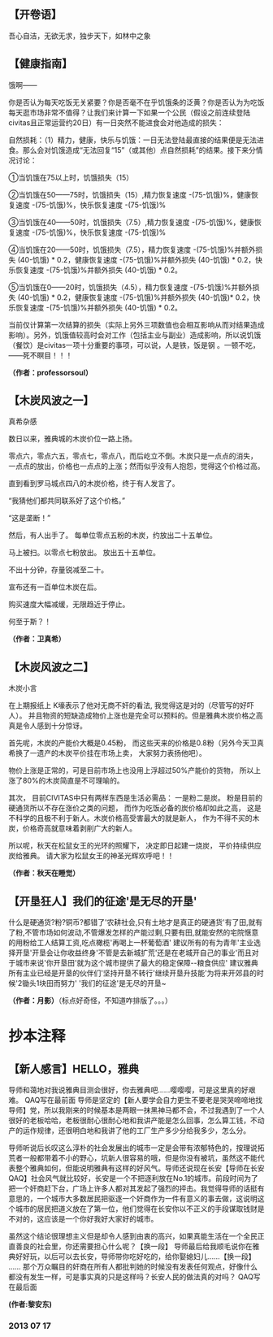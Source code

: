 ## 【开卷语】
吾心自洁，无欲无求，独步天下，如林中之象

## 【健康指南】
饿啊—— 

你是否认为每天吃饭无关紧要？你是否毫不在乎饥饿条的泛黄？你是否认为为吃饭每天逛市场非常不值得？让我们来计算一下如果一个公民（假设之前连续登陆civitas且正常运营约20日）有一日突然不能进食会对他造成的损失：

自然损耗：（1）精力，健康，快乐与饥饿：一日无法登陆最直接的结果便是无法进食。那么会对饥饿造成“无法回复“15”（或其他）点自然损耗”的结果。接下来分情况讨论：

①当饥饿在75以上时，饥饿损失（15） 

②当饥饿在50——75时，饥饿损失（15）,精力恢复速度 -(75-饥饿)%，健康恢复速度 -(75-饥饿)%，快乐恢复速度 -(75-饥饿)% 

③当饥饿在40——50时，饥饿损失（7.5）,精力恢复速度 -(75-饥饿)%，健康恢复速度 -(75-饥饿)%，快乐恢复速度 -(75-饥饿)% 

④当饥饿在20——50时，饥饿损失（7.5），精力恢复速度 -(75-饥饿)%并额外损失 (40-饥饿) * 0.2，健康恢复速度 -(75-饥饿)%并额外损失 (40-饥饿) * 0.2，快乐恢复速度 -(75-饥饿)%并额外损失 (40-饥饿) * 0.2。 

⑤当饥饿在0——20时，饥饿损失（4.5），精力恢复速度 -(75-饥饿)%并额外损失 (40-饥饿) * 0.2，健康恢复速度 -(75-饥饿)%并额外损失 (40-饥饿)* 0.2，快乐恢复速度 -(75-饥饿)%并额外损失 (40-饥饿) * 0.2。

当前仅计算第一次结算的损失（实际上另外三项数值也会相互影响从而对结果造成影响）。另外，饥饿值较高时会对工作（包括主业与副业）造成影响，所以说饥饿（餐饮）是civitas一项十分重要的事项，可以说，人是铁，饭是钢 。一顿不吃，——死不瞑目！！！

**（作者：professorsoul）**

## 【木炭风波之一】
真希杂感 

数日以来，雅典城的木炭价位一路上扬。

零点六，零点六五，零点七，零点八，而后屹立不倒。木炭只是一点点的消失， 一点点的放出，价格也一点点的上涨；然而似乎没有人抱怨，觉得这个价格过高。

直到看到罗马城点四八的木炭价格，终于有人发言了。

“我猜他们都共同联系好了这个价格。” 

“这是垄断！” 

然后，有人出手了。 每单位零点五粉的木炭，约放出二十五单位。 

马上被扫。以零点七粉放出。 放出五十五单位。 

不出十分钟，存量锐减至二十。 

宣布还有一百单位木炭在后。 

购买速度大幅减缓，无限趋近于停止。

何至于斯？！ 

**（作者：卫真希）**

## 【木炭风波之二】
木炭小言 

在上期报纸上 K壕表示了他对无商不奸的看法, 我觉得这是对的（尽管写的好吓人）。 并且物资的短缺造成物价上涨也是完全可以预料的。但是雅典木炭价格之高真是令人感到十分惊讶。

首先呢，木炭的产能价大概是0.45粉， 而这些天来的价格是0.8粉（另外今天卫真希换了一遗产的木炭平价挂在市场上卖， 大家努力表扬他吧）。 

物价上涨是正常的，可是目前市场上也没用上浮超过50%产能价的货物， 所以上涨了80%的木炭简直是不可理喻的。

其次， 目前CIVITAS中只有两样东西是生活必需品： 一是粉二是炭。 粉是目前的硬通货所以不存在涨价之类的问题， 而作为吃饭必备的炭价格却如此之高， 这是不科学的且极不利于新人。木炭价格高受害最大的就是新人， 作为不得不买的木炭，价格奇高就意味着剥削广大的新人。 

所以呢，秋天在松鼠女王的光环的照耀下， 决定即日起建一烧炭， 平价持续供应炭给雅典。 请大家为松鼠女王的神圣光辉欢呼吧！！

**（作者：秋天在睡觉）**

## 【开垦狂人】我们的征途'是无尽的开垦'

什么是硬通货?粉?铜币?都错了'农耕社会,只有土地才是真正的硬通货'有了田,就有了粉,不管市场如何波动,不管爆发怎样的产能过剩,只要有田,就能安然的宅院惬意的用粉给工人结算工资,吃点橄榄'再喝上一杯葡萄酒' 建议所有的有为青年'主业选择开垦'开垦会让你收益终身'不管是去新城扩荒'还是在老城开自己的事业'而且对于城市来说'你开垦田'就为这个城市提供了最大的稳定保障--粮食供应' 建议雅典所有主业已经是开垦的伙伴们'坚持开垦不转行'继续开垦升技能'为将来开郊县的时候'2锄头1块田而努力' '我们的征途'是无尽的开垦~

**（作者：月影）**（标点好奇怪，不知道咋排版了。。。）

# 抄本注释
## 【新人感言】HELLO，雅典

导师和蔼地对我说雅典目测会很好，你去雅典吧……嘤嘤嘤，可是这里真的好艰难。 QAQ写在最前面 导师是坚定的【新人要学会自力更生不要老是哭哭啼啼地找导师】党，所以我刚来的时候基本是两眼一抹黑神马都不会，不过我遇到了一个人很好的老板哈哈，老板很耐心很耐心地和我讲产能是怎么回事，怎么算工钱，不动产的运作规律，还很明白地和我讲了他的工厂生产多少分给我多少，怎么分。


导师听说后长叹这么淳朴的社会发展出的城市一定是会带有浓郁特色的，按理说拓荒者一般都带着不小的野心，坑新人很容易的哦，但是你没有被坑，虽然这不能代表整个雅典如何，但能说明雅典有这样的好风气。导师还说现在长安【导师在长安QAQ】社会风气就比较好，长安是一个不把逐利放在No.1的城市。前段时间为了把一个奸商赶下台，广场上许多人都对其发起了强烈的抨击。我觉得导师的话挺有意思的，一个城市大多数居民把驱逐一个奸商作为一件有意义的事去做，这说明这个城市的居民把道义放在了第一位，他们觉得在长安你以不正义的手段谋取钱财是不对的，这应该是一个你好我好大家好的城市。

虽然这个结论很理想主义但是却令人感到由衷的高兴，如果真能生活在一个全民正直善良的社会里，你还需要担心什么呢？【换一段】 导师最后给我顺毛说你在雅典好好玩，以后可以去长安，导师带你吃好吃的，给你娶媳妇儿……【换一段】 …… 那个万众瞩目的奸商在所有人都批判她的时候没有发表任何观点，好像什么都没有发生一样，可是事实真的只是这样吗？长安人民的做法真的对吗？ QAQ写在最后面

**(作者:黎安东)**

### 2013 07 17